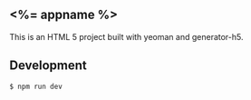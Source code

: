 <%= appname %>
---

This is an HTML 5 project built with yeoman and generator-h5.

Development
---
``` sh
$ npm run dev
```
